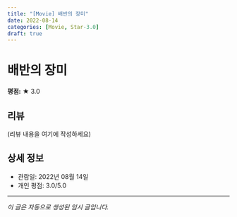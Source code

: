 ```yaml
---
title: "[Movie] 배반의 장미"
date: 2022-08-14
categories: [Movie, Star-3.0]
draft: true
---
```


# 배반의 장미

**평점:** ★ 3.0

## 리뷰

(리뷰 내용을 여기에 작성하세요)

## 상세 정보

- 관람일: 2022년 08월 14일
- 개인 평점: 3.0/5.0

---

*이 글은 자동으로 생성된 임시 글입니다.*
